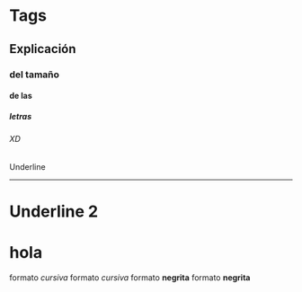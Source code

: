# Tags
## Explicación
### del tamaño
#### de las 
##### letras
###### XD
Underline
_________
Underline 2
===========
# hola
formato *cursiva*
formato _cursiva_
formato **negrita**
formato __negrita__
